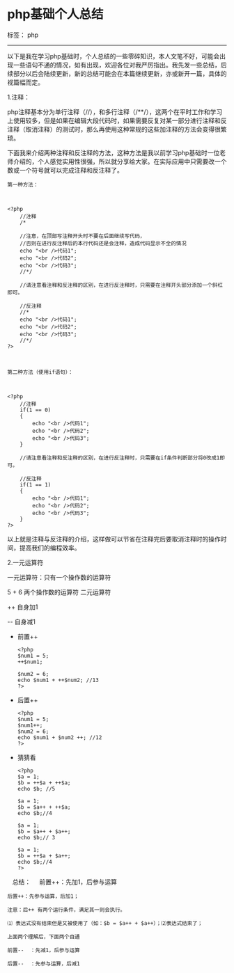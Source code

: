﻿# php基础个人总结

标签： php

---

以下是我在学习php基础时，个人总结的一些零碎知识，本人文笔不好，可能会出现一些语句不通的情况，如有出现，欢迎各位对我严厉指出。我先发一些总结，后续部分以后会陆续更新，新的总结可能会在本篇继续更新，亦或新开一篇，具体的视篇幅而定。

1.注释：

    

php注释基本分为单行注释（//），和多行注释（/**/），这两个在平时工作和学习上使用较多，但是如果在编辑大段代码时，如果需要反复对某一部分进行注释和反注释（取消注释）的测试时，那么再使用这种常规的这些加注释的方法会变得很繁琐。

    

下面我来介绍两种注释和反注释的方法，这种方法是我以前学习php基础时一位老师介绍的，个人感觉实用性很强，所以就分享给大家。在实际应用中只需要改一个数或一个符号就可以完成注释和反注释了。

    

    

    第一种方法：

    

    <?php 
        //注释
        /*   
        
        //注意，在顶部写注释开头时不要在后面继续写代码，
        //否则在进行反注释后的本行代码还是会注释，造成代码显示不全的情况
        echo "<br />代码1";
        echo "<br />代码2";
        echo "<br />代码3";
        //*/
        
        //请注意看注释和反注释的区别，在进行反注释时，只需要在注释开头部分添加一个斜杠即可。
        
        //反注释
        //*
        echo "<br />代码1";
        echo "<br />代码2";
        echo "<br />代码3";
        //*/
    ?>

    

    第二种方法（使用if语句）：

    

    <?php 
        //注释
        if(1 == 0)
        {
            echo "<br />代码1";
            echo "<br />代码2";
            echo "<br />代码3";
        }
        
        //请注意看注释和反注释的区别，在进行反注释时，只需要在if条件判断部分将0改成1即可。
        
        //反注释
        if(1 == 1)
        {
            echo "<br />代码1";
            echo "<br />代码2";
            echo "<br />代码3";
        }
    ?>



    

以上就是注释与反注释的介绍，这样做可以节省在注释完后要取消注释时的操作时间，提高我们的编程效率。



2.一元运算符

一元运算符：只有一个操作数的运算符

5 + 6  两个操作数的运算符 二元运算符

++  自身加1

--   自身减1



- 前置++

      <?php
      $num1 = 5;
      ++$num1; 
      
      $num2 = 6;
      echo $num1 + ++$num2; //13
      ?>
      
- 后置++

      <?php
      $num1 = 5;
      $num1++;    
      $num2 = 6; 
      echo $num1 + $num2 ++; //12
      ?>
      
- 猜猜看
      
      <?php
      $a = 1; 
      $b = ++$a + ++$a; 
      echo $b; //5
      
      $a = 1; 
      $b = $a++ + ++$a; 
      echo $b;//4
      
      $a = 1; 
      $b = $a++ + $a++; 
      echo $b;// 3
      
      $a = 1; 
      $b = ++$a + $a++; 
      echo $b;//4
      ?>
      
    总结：
    
    前置++：先加1，后参与运算
    
    后置++：先参与运算，后加1；
    
    注意：后++ 有两个运行条件，满足其一则会执行。
    
    ⑴ 表达式没有结束但是又被使用了（如：$b = $a++ + $a++）；⑵表达式结束了；
    
    上面两个理解后，下面两个自通
    
    前置--  ：先减1，后参与运算
    
    后置--  ：先参与运算，后减1


